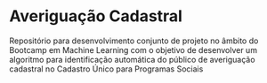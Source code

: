 # Averiguação Cadastral
Repositório para desenvolvimento conjunto de projeto no âmbito do Bootcamp em Machine Learning com o objetivo de desenvolver um algoritmo para identificação automática do público de averiguação cadastral no Cadastro Único para Programas Sociais

